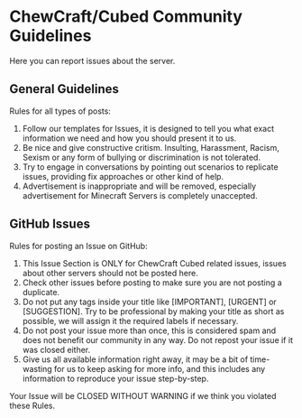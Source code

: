 # ChewCraft/Cubed Community Guidelines

Here you can report issues about the server. 

## General Guidelines

Rules for all types of posts:

1. Follow our templates for Issues, it is designed to tell you what exact information we need and how you should present it to us.
2. Be nice and give constructive critism. Insulting, Harassment, Racism, Sexism or any form of bullying or discrimination is not tolerated.
3. Try to engage in conversations by pointing out scenarios to replicate issues, providing fix approaches or other kind of help.
4. Advertisement is inappropriate and will be removed, especially advertisement for Minecraft Servers is completely unaccepted.

## GitHub Issues

Rules for posting an Issue on GitHub:

1. This Issue Section is ONLY for ChewCraft Cubed related issues, issues about other servers should not be posted here.
2. Check other issues before posting to make sure you are not posting a duplicate.
3. Do not put any tags inside your title like [IMPORTANT], [URGENT] or [SUGGESTION]. Try to be professional by making your title as short as possible, we will assign it the required labels if necessary.
4. Do not post your issue more than once, this is considered spam and does not benefit our community in any way. Do not repost your issue if it was closed either.
5. Give us all available information right away, it may be a bit of time-wasting for us to keep asking for more info, and this includes any information to reproduce your issue step-by-step.

Your Issue will be CLOSED WITHOUT WARNING if we think you violated these Rules.
